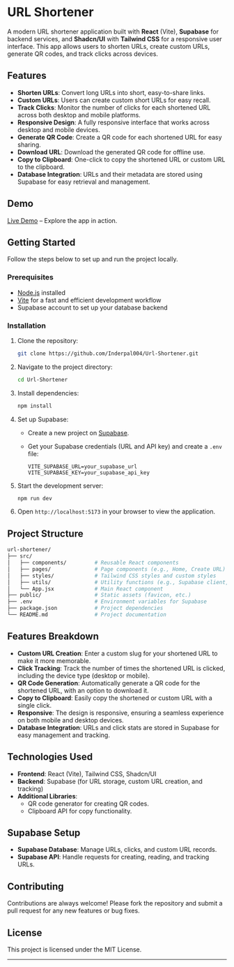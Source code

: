 # URL Shortener

A modern URL shortener application built with **React** (Vite), **Supabase** for backend services, and **Shadcn/UI** with **Tailwind CSS** for a responsive user interface. This app allows users to shorten URLs, create custom URLs, generate QR codes, and track clicks across devices.

## Features

- **Shorten URLs**: Convert long URLs into short, easy-to-share links.
- **Custom URLs**: Users can create custom short URLs for easy recall.
- **Track Clicks**: Monitor the number of clicks for each shortened URL across both desktop and mobile platforms.
- **Responsive Design**: A fully responsive interface that works across desktop and mobile devices.
- **Generate QR Code**: Create a QR code for each shortened URL for easy sharing.
- **Download URL**: Download the generated QR code for offline use.
- **Copy to Clipboard**: One-click to copy the shortened URL or custom URL to the clipboard.
- **Database Integration**: URLs and their metadata are stored using Supabase for easy retrieval and management.

## Demo

[Live Demo](https://trimming.vercel.app) – Explore the app in action.

## Getting Started

Follow the steps below to set up and run the project locally.

### Prerequisites

- [Node.js](https://nodejs.org/) installed
- [Vite](https://vitejs.dev/) for a fast and efficient development workflow
- Supabase account to set up your database backend

### Installation

1. Clone the repository:

    ```bash
    git clone https://github.com/Inderpal004/Url-Shortener.git
    ```

2. Navigate to the project directory:

    ```bash
    cd Url-Shortener
    ```

3. Install dependencies:

    ```bash
    npm install
    ```

4. Set up Supabase:

    - Create a new project on [Supabase](https://supabase.com/).
    - Get your Supabase credentials (URL and API key) and create a `.env` file:

      ```env
      VITE_SUPABASE_URL=your_supabase_url
      VITE_SUPABASE_KEY=your_supabase_api_key
      ```

5. Start the development server:

    ```bash
    npm run dev
    ```

6. Open `http://localhost:5173` in your browser to view the application.

## Project Structure

```bash
url-shortener/
├── src/
│   ├── components/         # Reusable React components
│   ├── pages/              # Page components (e.g., Home, Create URL)
│   ├── styles/             # Tailwind CSS styles and custom styles
│   ├── utils/              # Utility functions (e.g., Supabase client, QR code generator)
│   └── App.jsx             # Main React component
├── public/                 # Static assets (favicon, etc.)
├── .env                    # Environment variables for Supabase
├── package.json            # Project dependencies
└── README.md               # Project documentation
```

## Features Breakdown

- **Custom URL Creation**: Enter a custom slug for your shortened URL to make it more memorable.
- **Click Tracking**: Track the number of times the shortened URL is clicked, including the device type (desktop or mobile).
- **QR Code Generation**: Automatically generate a QR code for the shortened URL, with an option to download it.
- **Copy to Clipboard**: Easily copy the shortened or custom URL with a single click.
- **Responsive**: The design is responsive, ensuring a seamless experience on both mobile and desktop devices.
- **Database Integration**: URLs and click stats are stored in Supabase for easy management and tracking.

## Technologies Used

- **Frontend**: React (Vite), Tailwind CSS, Shadcn/UI
- **Backend**: Supabase (for URL storage, custom URL creation, and tracking)
- **Additional Libraries**: 
  - QR code generator for creating QR codes.
  - Clipboard API for copy functionality.

## Supabase Setup

- **Supabase Database**: Manage URLs, clicks, and custom URL records.
- **Supabase API**: Handle requests for creating, reading, and tracking URLs.

## Contributing

Contributions are always welcome! Please fork the repository and submit a pull request for any new features or bug fixes.

## License

This project is licensed under the MIT License.

---
